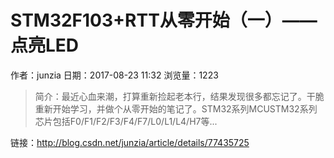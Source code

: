 # STM32F103+RTT从零开始（一）——点亮LED
作者：junzia
日期：2017-08-23 11:32
浏览量：1223
> 简介：最近心血来潮，打算重新捡起老本行，结果发现很多都忘记了。干脆重新开始学习，并做个从零开始的笔记了。STM32系列MCUSTM32系列芯片包括F0/F1/F2/F3/F4/F7/L0/L1/L4/H7等...

 链接：http://blog.csdn.net/junzia/article/details/77435725
